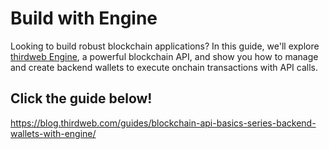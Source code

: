 # Build with Engine

Looking to build robust blockchain applications? In this guide, we'll explore [thirdweb Engine](https://thirdweb.com/engine?ref=blog.thirdweb.com), a powerful blockchain API, and show you how to manage and create backend wallets to execute onchain transactions with API calls.

## Click the guide below!

https://blog.thirdweb.com/guides/blockchain-api-basics-series-backend-wallets-with-engine/
